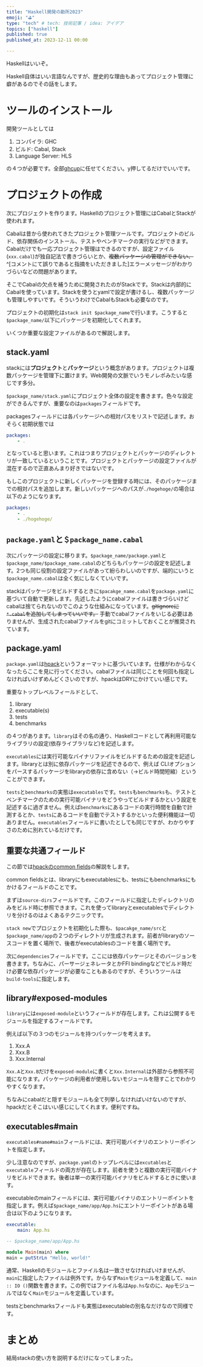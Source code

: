```yaml
---
title: "Haskell開発の勘所2023"
emoji: "⛳"
type: "tech" # tech: 技術記事 / idea: アイデア
topics: ["haskell"]
published: true
published_at: 2023-12-11 00:00

---
```


Haskellはいいぞ。

Haskell自体はいい言語なんですが、歴史的な理由もあってプロジェクト管理に癖があるのでその話をします。

# ツールのインストール

開発ツールとしては
1. コンパイラ: GHC
2. ビルド: Cabal, Stack
3. Language Server: HLS

の４つが必要です。全部[ghcup](https://www.haskell.org/ghcup/)に任せてください。y押してるだけでいいです。

# プロジェクトの作成
次にプロジェクトを作ります。Haskellのプロジェクト管理にはCabalとStackが使われます。

Cabalは昔から使われてきたプロジェクト管理ツールです。プロジェクトのビルド、依存関係のインストール、テストやベンチマークの実行などができます。
Cabalだけでも一応プロジェクト管理はできるのですが、設定ファイル(`xxx.cabal`)が独自記法で書きづらいとか、~~複数パッケージの管理ができない、~~^[コメントにて誤りであると指摘をいただきました]エラーメッセージがわかりづらいなどの問題があります。

そこでCabalの欠点を補うために開発されたのがStackです。Stackは内部的にCabalを使っています。Stackを使うとyamlで設定が書けるし、複数パッケージも管理しやすいです。そういうわけでCabalもStackも必要なのです。

プロジェクトの初期化は`stack init $package_name`で行います。こうすると`$package_name/`以下にパッケージを初期化してくれます。

いくつか重要な設定ファイルがあるので解説します。

## stack.yaml
stackには**プロジェクト**と**パッケージ**という概念があります。プロジェクトは複数パッケージを管理下に置けます。Web開発の文脈でいうモノレポみたいな感じです多分。

`$package_name/stack.yaml`にプロジェクト全体の設定を書きます。色々な設定ができるんですが、重要なのは`packages`フィールドです。

packagesフィールドには各パッケージへの相対パスをリストで記述します。おそらく初期状態では
```yaml
packages:
    - .
```
となっていると思います。これはつまりプロジェクトとパッケージのディレクトリが一致しているということです。プロジェクトとパッケージの設定ファイルが混在するので正直あんまり好きではないです。

もしこのプロジェクトに新しくパッケージを登録する時には、そのパッケージまでの相対パスを追加します。新しいパッケージへのパスが`./hogehoge/`の場合は以下のようになります。

```yaml
packages:
    - .
    - ./hogehoge/
```

## `package.yaml`と`＄package_name.cabal`
次にパッケージの設定に移ります。`$package_name/package.yaml`と`$package_name/$package_name.cabal`のどちらもパッケージの設定を記述します。2つも同じ役割の設定ファイルがあって紛らわしいのですが、端的にいうと`$package_name.cabal`は全く気にしなくていいです。

stackはパッケージをビルドするときに`$pacakge_name.cabal`を`package.yaml`に基づいて自動で更新します。先述したようにcabalファイルは書きづらいけどcabalは捨てられないのでこのような仕組みになっています。~~gitignoreに`*.cabal`を追加してしまっていいです。~~ 手動でcabalファイルをいじる必要はありませんが、生成されたcabalファイルをgitにコミットしておくことが推奨されています。

## package.yaml
`package.yaml`は[hpack](https://github.com/sol/hpack?tab=readme-ov-file#documentation)というフォーマットに基づいています。仕様がわからなくなったらここを見に行ってください。cabalファイルは同じことを何回も指定しなければいけずめんどくさいのですが、hpackはDRYにかけていい感じです。

重要なトップレベルフィールドとして、
1. library
2. executable(s)
3. tests
4. benchmarks

の４つがあります。`library`はその名の通り、Haskellコードとして再利用可能なライブラリの設定(依存ライブラリなど)を記述します。

`executables`には実行可能なバイナリファイルをビルドするための設定を記述します。libraryとは別に依存パッケージを記述できるので、例えば CLIオプションをパースするパッケージをlibraryの依存に含めない（->ビルド時間短縮）ということができます。

`tests`と`benchmarks`の実態は`executables`です。`tests`も`benchmarks`も、テストとベンチマークのための実行可能バイナリをどうやってビルドするかという設定を記述するに過ぎません。例えば`benchmarks`にあるコードの実行時間を自動で計測するとか、`tests`にあるコードを自動でテストするかといった便利機能は一切ありません。`executables`フィールドに書いたとしても同じですが、わかりやすさのために別れているだけです。

## 重要な共通フィールド
この節では[hpackのcommon fields](https://github.com/sol/hpack?tab=readme-ov-file#common-fields)の解説をします。

common fieldsとは、libraryにもexecutablesにも、testsにもbenchmarksにもかけるフィールドのことです。

まずは`source-dirs`フィールドです。このフィールドに指定したディレクトリのみをビルド時に参照できます。これを使ってlibraryとexecutablesでディレクトリを分けるのはよくあるテクニックです。

`stack new`でプロジェクトを初期化した際も、`$pacakge_name/src`と`$package_name/app`の２つのディレクトリが生成されます。前者がlibraryのソースコードを置く場所で、後者がexecutablesのコードを置く場所です。

次に`dependencies`フィールドです。ここには依存パッケージとそのバージョンを書きます。ちなみに、パーサージェネレータとかFFI bindingなどでビルド時だけ必要な依存パッケージが必要なこともあるのですが、そういうツールは`build-tools`に指定します。


## library#exposed-modules
`library`には`exposed-module`というフィールドが存在します。これは公開するモジュールを指定するフィールドです。

例えば以下の３つのモジュールを持つパッケージを考えます。
1. Xxx.A
2. Xxx.B
3. Xxx.Internal

`Xxx.A`と`Xxx.B`だけを`exposed-module`に書くと`Xxx.Internal`は外部から参照不可能になります。パッケージの利用者が使用しないモジュールを隠すことでわかりやすくなります。

ちなみにcabalだと隠すモジュールも全て列挙しなければいけないのですが、hpackだとそこはいい感じにしてくれます。便利ですね。

## executables#main
`executables#name#main`フィールドには、実行可能バイナリのエントリーポイントを指定します。

少し注意なのですが、`package.yaml`のトップレベルには`excutables`と`executable`フィールドの両方が存在します。前者を使うと複数の実行可能バイナリをビルドできます。後者は単一の実行可能バイナリをビルドするときに使います。

executableのmainフィールドには、実行可能バイナリのエントリーポイントを指定します。例えば`$package_name/app/App.hs`にエントリーポイントがある場合は以下のようになります。

```yaml
executable:
    main: App.hs
```

```haskell
-- $package_name/app/App.hs

module Main(main) where
main = putStrLn "Hello, world!"
```
通常、Haskellのモジュールとファイル名は一致させなければいけませんが、`main`に指定したファイルは例外です。からなず`Main`モジュールを定義して、`main :: IO ()`関数を書きます。この例ではファイル名は`App.hs`なのに、`App`モジュールではなく`Main`モジュールを定義しています。

testsとbenchmarksフィールドも実態はexecutableの別名なだけなので同様です。

# まとめ
結局stackの使い方を説明するだけになってしまった。
